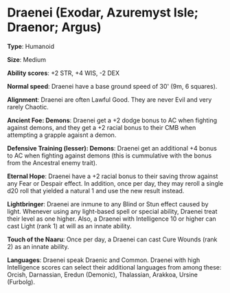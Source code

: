 # Draenei (Exodar, Azuremyst Isle; Draenor; Argus)

**Type**: Humanoid

**Size**: Medium

**Ability scores**: +2 STR, +4 WIS, -2 DEX

**Normal speed**: Draenei have a base ground speed of 30' (9m, 6 squares).

**Alignment**: Draenei are often Lawful Good. They are never Evil and very rarely Chaotic.

**Ancient Foe: Demons**: Draenei get a +2 dodge bonus to AC when fighting against demons, and they get a +2 racial bonus to their CMB when attempting a grapple agaisnt a demon.

**Defensive Training (lesser): Demons**: Draenei get an additional +4 bonus to AC when fighting against demons (this is cummulative with the bonus from the Ancestral enemy trait).

**Eternal Hope**: Draenei have a +2 racial bonus to their saving throw against any Fear or Despair effect. In addition, once per day, they may reroll a single d20 roll that yielded a natural 1 and use the new result instead.

**Lightbringer**: Draenei are inmune to any Blind or Stun effect caused by light. Whenever using any light-based spell or special ability, Draenei treat their level as one higher. Also, a Draenei with Intelligence 10 or higher can cast Light (rank 1) at will as an innate ability.

**Touch of the Naaru**: Once per day, a Draenei can cast Cure Wounds (rank 2) as an innate ability.

**Languages**: Draenei speak Draenic and Common. Draenei with high Intelligence scores can select their additional languages from among these: Orcish, Darnassian, Eredun (Demonic), Thalassian, Arakkoa, Ursine (Furbolg).
